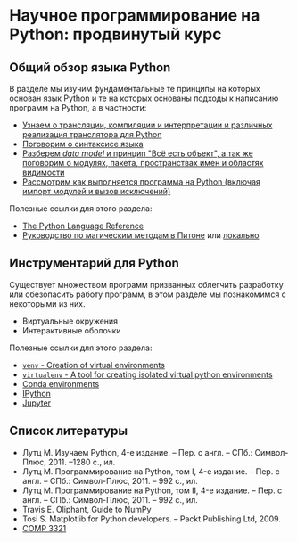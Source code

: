 # Научное программирование на Python: продвинутый курс

## Общий обзор языка Python

В разделе мы изучим фундаментальные те принципы на которых основан язык Python и  те на которых основаны подходы к написанию программ на Python, а в частности:
* [Узнаем о трансляции, компиляции и интерпретации и различных реализация транслятора для Python](general_overview/01.Translators.ipynb)
* [Поговорим о синтаксисе языка](general_overview/02.Lexical.ipynb)
* [Разберем _data model_ и принцип "Всё есть объект", а так же поговорим о модулях, пакета, пространствах имен и областях видимости]()
* [Рассмотрим как выполняется программа на Python (включая импорт модулей и вызов исключений)]()

Полезные ссылки для этого раздела:

* [The Python Language Reference](https://docs.python.org/3/reference/index.html)
* [Руководство по магическим методам в Питоне](https://habr.com/ru/post/186608/)  или [локально](./papers/habr_magic_method_tutorial.html)

## Инструментарий для Python

Существует множеством программ призванных облегчить разработку или обезопасить работу программ, в этом разделе мы познакомимся с некоторыми из них.

* Виртуальные окружения
* Интерактивные оболочки

Полезные ссылки для этого раздела:

* [`venv` - Creation of virtual environments](https://docs.python.org/3/library/venv.html)
* [`virtualenv` - A tool for creating isolated virtual python environments](https://virtualenv.pypa.io/en/latest/)
* [Conda environments](https://conda.io/projects/conda/en/latest/user-guide/tasks/manage-environments.html#managing-environments)
* [IPython](https://ipython.readthedocs.io/en/stable/)
* [Jupyter](https://jupyter.org/)


## Список литературы

* Лутц М. Изучаем Python, 4-е издание. – Пер. с англ. – СПб.: Символ-Плюс, 2011. –1280 с., ил.
* Лутц М. Программирование на Python, том I, 4-е издание. – Пер. с англ. – СПб.: Символ-Плюс, 2011. – 992 с., ил.
* Лутц М. Программирование на Python, том II, 4-е издание. – Пер. с англ. – СПб.: Сим­вол-Плюс, 2011. – 992 с., ил.
* Travis E. Oliphant, Guide to NumPy
* Tosi S. Matplotlib for Python developers. – Packt Publishing Ltd, 2009.
* [COMP 3321](https://nsa.sfo2.digitaloceanspaces.com/comp3321.pdf)